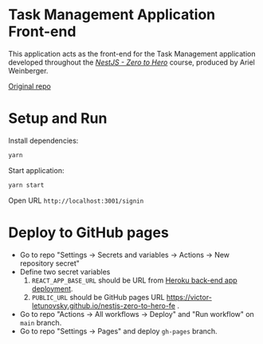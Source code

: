 # Task Management Application Front-end

This application acts as the front-end for the Task Management application developed throughout the
*[NestJS - Zero to Hero](https://gitlab.com/learn-courses/udemy/nestjs-zero-to-hero)* course, produced by Ariel Weinberger.

[Original repo](https://github.com/arielweinberger/task-management-frontend)

# Setup and Run

Install dependencies:
```bash
yarn
```

Start application:
```bash
yarn start
```

Open URL `http://localhost:3001/signin`

# Deploy to GitHub pages
* Go to repo "Settings -> Secrets and variables -> Actions -> New repository secret"
* Define two secret variables
  1. `REACT_APP_BASE_URL` should be URL from [Heroku back-end app deployment](https://nestjs-zero-to-hero-51c8f28b1c34.herokuapp.com).
  2. `PUBLIC_URL` should be GitHub pages URL https://victor-letunovsky.github.io/nestjs-zero-to-hero-fe .
* Go to repo "Actions -> All workflows -> Deploy" and "Run workflow" on `main` branch.
* Go to repo "Settings -> Pages" and deploy `gh-pages` branch.
